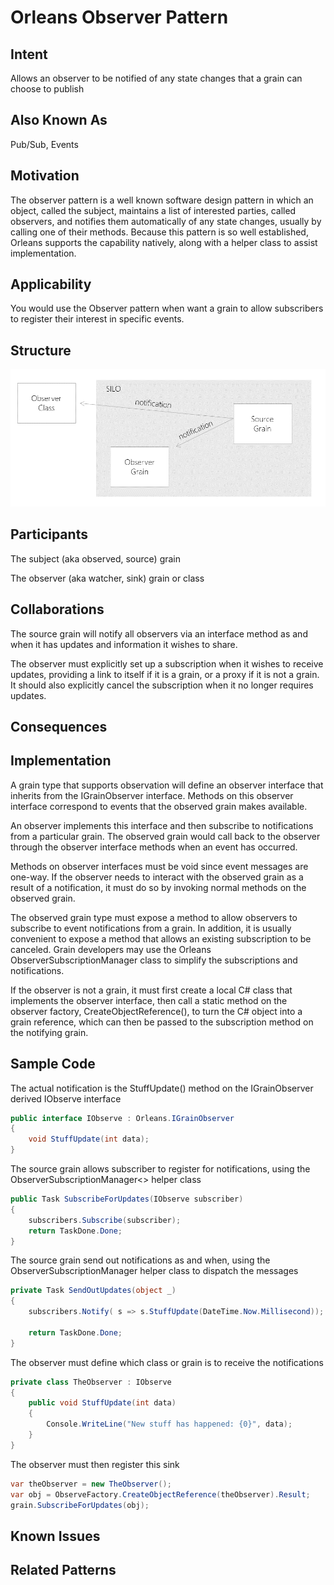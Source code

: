 # Orleans Observer Pattern

## Intent

Allows an observer to be notified of any state changes that a grain can choose to publish

## Also Known As

Pub/Sub, Events

## Motivation

The observer pattern is a well known software design pattern in which an object, called the subject, maintains a list of interested parties, called observers, and notifies them automatically of any state changes, usually by calling one of their methods. Because this pattern is so well established, Orleans supports the capability natively, along with a helper class to assist implementation. 

## Applicability

You would use the Observer pattern when want a grain to allow subscribers to register their interest in specific events.   

## Structure

![observer structure diagram](images/observer-structure.png)

## Participants

The subject (aka observed, source) grain

The observer (aka watcher, sink) grain or class


## Collaborations

The source grain will notify all observers via an interface method as and when it has updates and information it wishes to share.  

The observer must explicitly set up a subscription when it wishes to receive updates, providing a link to itself if it is a grain, or a proxy if it is not a grain. It should also explicitly cancel the subscription when it no longer requires updates.    


## Consequences

## Implementation

A grain type that supports observation will define an observer interface that inherits from the IGrainObserver interface. Methods on this observer interface correspond to events that the observed grain makes available. 

An observer implements this interface and then subscribe to notifications from a particular grain. The observed grain would call back to the observer through the observer interface methods when an event has occurred.

Methods on observer interfaces must be void since event messages are one-way. If the observer needs to interact with the observed grain as a result of a notification, it must do so by invoking normal methods on the observed grain.

The observed grain type must expose a method to allow observers to subscribe to event notifications from a grain. In addition, it is usually convenient to expose a method that allows an existing subscription to be canceled. Grain developers may use the Orleans ObserverSubscriptionManager<T> class to simplify the subscriptions and notifications.

If the observer is not a grain, it must first create a local C# class that implements the observer interface, then call a static method on the observer factory, CreateObjectReference(), to turn the C# object into a grain reference, which can then be passed to the subscription method on the notifying grain. 


## Sample Code

The actual notification is the StuffUpdate() method on the IGrainObserver derived IObserve interface

```cs
public interface IObserve : Orleans.IGrainObserver
{
    void StuffUpdate(int data);
}
```

The source grain allows subscriber to register for notifications, using the ObserverSubscriptionManager<<IObserve>> helper class 

```cs
public Task SubscribeForUpdates(IObserve subscriber)
{
    subscribers.Subscribe(subscriber);
    return TaskDone.Done;
}
```

The source grain send out notifications as and when, using the ObserverSubscriptionManager<IObserve> helper class to dispatch the messages 

```cs
private Task SendOutUpdates(object _)
{
    subscribers.Notify( s => s.StuffUpdate(DateTime.Now.Millisecond));

    return TaskDone.Done;
}
```

The observer must define which class or grain is to receive the notifications 

```cs
private class TheObserver : IObserve
{
    public void StuffUpdate(int data)
    {
        Console.WriteLine("New stuff has happened: {0}", data);
    }
} 
```

The observer must then register this sink

```cs
var theObserver = new TheObserver();
var obj = ObserveFactory.CreateObjectReference(theObserver).Result; 
grain.SubscribeForUpdates(obj);
```


## Known Issues

## Related Patterns

